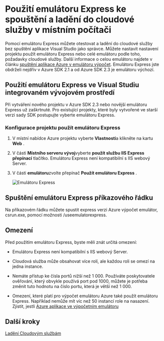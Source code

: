 <properties
   pageTitle="Použití emulátoru Express ke spouštění a ladění do cloudové služby v místním počítači | Microsoft Azure"
   description="Použití emulátoru Express ke spouštění a ladění do cloudové služby v místním počítači"
   services="visual-studio-online"
   documentationCenter="n/a"
   authors="TomArcher"
   manager="douge"
   editor="" />
<tags
   ms.service="visual-studio-online"
   ms.devlang="multiple"
   ms.topic="article"
   ms.tgt_pltfrm="multiple"
   ms.workload="na"
   ms.date="08/15/2016"
   ms.author="tarcher" />


# <a name="using-emulator-express-to-run-and-debug-a-cloud-service-on-a-local-machine"></a>Použití emulátoru Express ke spouštění a ladění do cloudové služby v místním počítači

Pomocí emulátoru Express můžete otestovat a ladění do cloudové služby bez spuštění aplikace Visual Studio jako správce. Můžete nastavit nastavení projektu použít emulátoru Express nebo celé emulátoru podle toho, požadavky cloudové služby. Další informace o celou emulátoru najdete v článku [spuštění aplikace Azure v emulátoru výpočet](./storage/storage-use-emulator.md). Emulátoru Express jste obdrželi nejdřív v Azure SDK 2.1 a od Azure SDK 2.3 je emulátoru výchozí.

## <a name="using-emulator-express-in-the-visual-studio-ide"></a>Použití emulátoru Express ve Visual Studiu integrovaném vývojovém prostředí

Při vytváření nového projektu v Azure SDK 2.3 nebo novější emulátoru Express už zaškrtnuté. Pro existující projekty, které byly vytvořené ve starší verzi sady SDK postupujte vyberte emulátoru Express.

### <a name="to-configure-a-project-to-use-emulator-express"></a>Konfigurace projektu použít emulátoru Express

1. V místní nabídce Azure projektu vyberte **Vlastnosti**a klikněte na kartu **Web** .

1. V části **Místního serveru vývoj**vyberte **použít službu IIS Express přepínací** tlačítko. Emulátoru Express není kompatibilní s IIS webový Server.

1. V části **emulátoru**zvolte přepínač **Použít emulátoru Express** .

    ![Emulátoru Express](./media/vs-azure-tools-emulator-express-debug-run/IC673363.gif)

## <a name="launching-emulator-express-at-a-command-prompt"></a>Spuštění emulátoru Express příkazového řádku

Na příkazovém řádku můžete spustit express verzi Azure výpočet emulátor, csrun.exe, pomocí možnosti /useemulatorexpress.

## <a name="limitations"></a>Omezení

Před použitím emulátoru Express, byste měli znát určitá omezení:

- Emulátoru Express není kompatibilní s IIS webový Server.

- Cloudová služba může obsahovat více rolí, ale každou roli se omezí na jedna instance.

- Nemáte přístup ke čísla portů nižší než 1 000. Používáte poskytovatele ověřování, který obvykle používá port pod 1000, můžete je potřeba změnit tuto hodnotu na číslo portu, která je větší než 1 000.

- Omezení, které platí pro výpočet emulátoru Azure také použít emulátoru Express. Například nemůže mít víc než 50 instancí role na nasazení. Zjistit, jestli [Azure aplikace ve výpočetním emulátoru](http://go.microsoft.com/fwlink/p/?LinkId=623050)

## <a name="next-steps"></a>Další kroky

[Ladění Cloudovým službám](https://msdn.microsoft.com/library/azure/ee405479.aspx)
